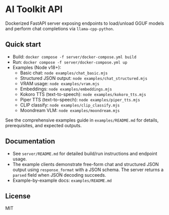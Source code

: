 AI Toolkit API
==============

Dockerized FastAPI server exposing endpoints to load/unload GGUF models and perform chat completions via `llama-cpp-python`.

Quick start
-----------

- Build: `docker compose -f server/docker-compose.yml build`
- Run: `docker compose -f server/docker-compose.yml up`
- Examples (Node v18+):
  - Basic chat: `node examples/chat_basic.mjs`
  - Structured JSON output: `node examples/chat_structured.mjs`
  - VRAM usage: `node examples/vram.mjs`
  - Embeddings: `node examples/embeddings.mjs`
  - Kokoro TTS (text-to-speech): `node examples/kokoro_tts.mjs`
  - Piper TTS (text-to-speech): `node examples/piper_tts.mjs`
  - CLIP classify: `node examples/clip_classify.mjs`
  - Moondream VLM: `node examples/moondream.mjs`

See the comprehensive examples guide in `examples/README.md` for details, prerequisites, and expected outputs.

Documentation
-------------

- See `server/README.md` for detailed build/run instructions and endpoint usage.
- The example clients demonstrate free-form chat and structured JSON output using `response_format` with a JSON schema. The server returns a `parsed` field when JSON decoding succeeds.
 - Example-by-example docs: `examples/README.md`

License
-------

MIT